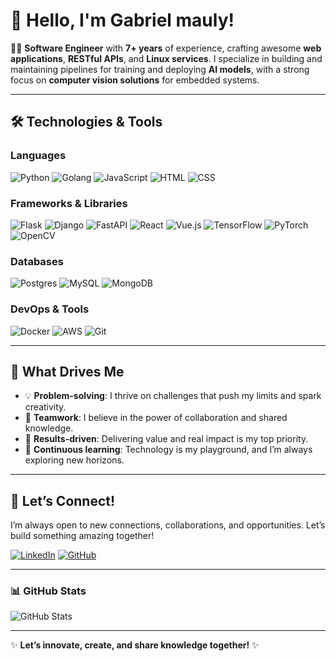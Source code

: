 # 🚀 **Hello, I'm Gabriel mauly!**  

👨‍💻 **Software Engineer** with **7+ years** of experience, crafting awesome **web applications**, **RESTful APIs**, and **Linux services**. I specialize in building and maintaining pipelines for training and deploying **AI models**, with a strong focus on **computer vision solutions** for embedded systems.  

---

## **🛠️ Technologies & Tools**  

### **Languages**  
![Python](https://img.shields.io/badge/Python-3776AB?style=for-the-badge&logo=python&logoColor=white)
![Golang](https://img.shields.io/badge/Go-00ADD8?style=for-the-badge&logo=go&logoColor=white)
![JavaScript](https://img.shields.io/badge/JavaScript-F7DF1E?style=for-the-badge&logo=javascript&logoColor=black)
![HTML](https://img.shields.io/badge/HTML-E34F26?style=for-the-badge&logo=html5&logoColor=white)
![CSS](https://img.shields.io/badge/CSS-1572B6?style=for-the-badge&logo=css3&logoColor=white)

### **Frameworks & Libraries**  
![Flask](https://img.shields.io/badge/Flask-000000?style=for-the-badge&logo=flask&logoColor=white)
![Django](https://img.shields.io/badge/Django-092E20?style=for-the-badge&logo=django&logoColor=white)
![FastAPI](https://img.shields.io/badge/FastAPI-009688?style=for-the-badge&logo=fastapi&logoColor=white)
![React](https://img.shields.io/badge/React-61DAFB?style=for-the-badge&logo=react&logoColor=black)
![Vue.js](https://img.shields.io/badge/Vue.js-4FC08D?style=for-the-badge&logo=vue.js&logoColor=white)
![TensorFlow](https://img.shields.io/badge/TensorFlow-FF6F00?style=for-the-badge&logo=tensorflow&logoColor=white)
![PyTorch](https://img.shields.io/badge/PyTorch-EE4C2C?style=for-the-badge&logo=pytorch&logoColor=white)
![OpenCV](https://img.shields.io/badge/OpenCV-5C3EE8?style=for-the-badge&logo=opencv&logoColor=white)

### **Databases**  
![Postgres](https://img.shields.io/badge/PostgreSQL-4169E1?style=for-the-badge&logo=postgresql&logoColor=white)
![MySQL](https://img.shields.io/badge/MySQL-4479A1?style=for-the-badge&logo=mysql&logoColor=white)
![MongoDB](https://img.shields.io/badge/MongoDB-47A248?style=for-the-badge&logo=mongodb&logoColor=white)

### **DevOps & Tools**  
![Docker](https://img.shields.io/badge/Docker-2496ED?style=for-the-badge&logo=docker&logoColor=white)
![AWS](https://img.shields.io/badge/AWS-232F3E?style=for-the-badge&logo=amazon-aws&logoColor=white)
![Git](https://img.shields.io/badge/Git-F05032?style=for-the-badge&logo=git&logoColor=white)

---

## **🌟 What Drives Me**  

- 💡 **Problem-solving**: I thrive on challenges that push my limits and spark creativity.  
- 🤝 **Teamwork**: I believe in the power of collaboration and shared knowledge.  
- 🚀 **Results-driven**: Delivering value and real impact is my top priority.  
- 🌱 **Continuous learning**: Technology is my playground, and I’m always exploring new horizons.  

---

## **💬 Let’s Connect!**  

I’m always open to new connections, collaborations, and opportunities. Let’s build something amazing together!  

[![LinkedIn](https://img.shields.io/badge/LinkedIn-0077B5?style=for-the-badge&logo=linkedin&logoColor=white)](https://www.linkedin.com/in/willian-antunes-33b77a1a3/)
[![GitHub](https://img.shields.io/badge/GitHub-181717?style=for-the-badge&logo=github&logoColor=white)](https://github.com/GabrielMauly)

---

### **📊 GitHub Stats**  
![GitHub Stats](https://github-readme-stats.vercel.app/api?username=GabrielMauly&show_icons=true&theme=radical)

---

✨ **Let’s innovate, create, and share knowledge together!** ✨  
